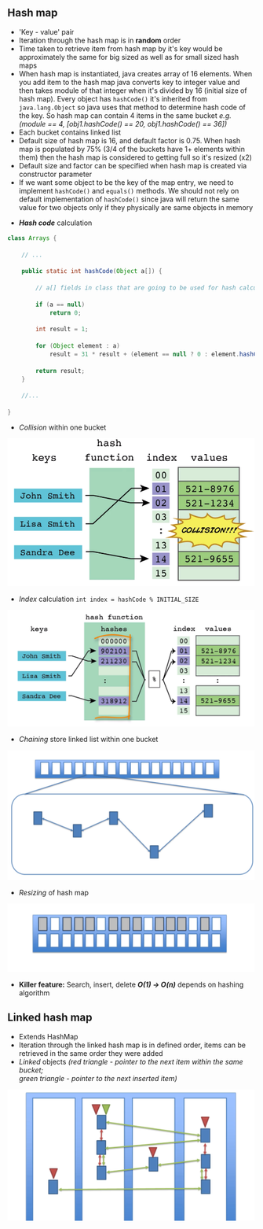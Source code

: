 ## Hash map

- 'Key - value' pair
- Iteration through the hash map is in **random** order
- Time taken to retrieve item from hash map by it's key would be 
approximately the same for big sized as well as for small sized hash maps
- When hash map is instantiated, java creates array of 16 elements. When 
you add item to the hash map java converts key to integer value and then
takes module of that integer when it's divided by 16 (initial size of 
hash map). Every object has `hashCode()` it's inherited from 
`java.lang.Object` so java uses that method to determine hash code of 
the key. So hash map can contain 4 items in the same bucket 
*e.g. (module == 4, \[obj1.hashCode() == 20, obj1.hashCode() == 36\])*
- Each bucket contains linked list
- Default size of hash map is 16, and default factor is 0.75. When hash 
map is populated by 75% (3/4 of the buckets have 1+ elements within 
them) then the hash map is considered to getting full so it's resized 
(x2)
- Default size and factor can be specified when hash map is created via 
constructor parameter
- If we want some object to be the key of the map entry, we need to 
implement `hashCode()` and `equals()` methods. We should not rely on default
implementation of `hashCode()` since java will return the same value for 
two objects only if they physically are same objects in memory

* ***Hash code*** calculation
```java
class Arrays {

    // ...

    public static int hashCode(Object a[]) {
    
        // a[] fields in class that are going to be used for hash calculation
    
        if (a == null)
            return 0;
    
        int result = 1;
    
        for (Object element : a)
            result = 31 * result + (element == null ? 0 : element.hashCode());
    
        return result;
    }
    
    //...

}
```

* *Collision* within one bucket

![hash map collision](../images/hash-map-collision.png)

* *Index* calculation `int index = hashCode % INITIAL_SIZE`

![hash map hash code](../images/hash-map-mod.png)

* *Chaining* store linked list within one bucket

![hash map bucket](../images/hash-map-bucket.png)

* *Resizing* of hash map

![hash map resizing](../images/hash-map-resizing.png)

- **Killer feature:** Search, insert, delete ***O(1) -> O(n)*** depends on 
hashing algorithm

## Linked hash map

- Extends HashMap 
- Iteration through the linked hash map is in defined order, items can 
be retrieved in the same order they were added 
- *Linked* objects *(red triangle - pointer to the next item within the 
same bucket;  
green triangle - pointer to the next inserted item)*

![linked hash map](../images/linked-hash-map-order.png)
